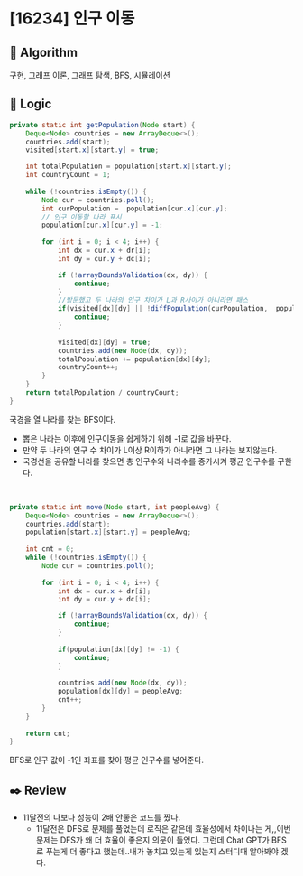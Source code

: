 # [16234] 인구 이동

## :pushpin: **Algorithm**

구현, 그래프 이론, 그래프 탐색, BFS, 시뮬레이션

## :round_pushpin: **Logic**

```java
private static int getPopulation(Node start) {
    Deque<Node> countries = new ArrayDeque<>();
    countries.add(start);
    visited[start.x][start.y] = true;

    int totalPopulation = population[start.x][start.y];
    int countryCount = 1;
    
    while (!countries.isEmpty()) {
        Node cur = countries.poll();
        int curPopulation =  population[cur.x][cur.y];
        // 인구 이동할 나라 표시
        population[cur.x][cur.y] = -1;
        
        for (int i = 0; i < 4; i++) {
            int dx = cur.x + dr[i];
            int dy = cur.y + dc[i];

            if (!arrayBoundsValidation(dx, dy)) {
                continue;
            }
            //방문했고 두 나라의 인구 차이가 L과 R사이가 아니라면 패스
            if(visited[dx][dy] || !diffPopulation(curPopulation,  population[dx][dy])) {
                continue;
            }
            
            visited[dx][dy] = true;
            countries.add(new Node(dx, dy));
            totalPopulation += population[dx][dy];
            countryCount++;
        }
    }
    return totalPopulation / countryCount;
}
```
국경을 열 나라를 찾는 BFS이다.<br/>
- 뽑은 나라는 이후에 인구이동을 쉽게하기 위해 -1로 값을 바꾼다.
- 만약 두 나라의 인구 수 차이가 L이상 R이하가 아니라면 그 나라는 보지않는다.
- 국경선을 공유할 나라를 찾으면 총 인구수와 나라수를 증가시켜 평균 인구수를 구한다.
<br/>

```java
private static int move(Node start, int peopleAvg) {
    Deque<Node> countries = new ArrayDeque<>();
    countries.add(start);
    population[start.x][start.y] = peopleAvg;
    
    int cnt = 0;
    while (!countries.isEmpty()) {
        Node cur = countries.poll();
        
        for (int i = 0; i < 4; i++) {
            int dx = cur.x + dr[i];
            int dy = cur.y + dc[i];

            if (!arrayBoundsValidation(dx, dy)) {
                continue;
            }
            
            if(population[dx][dy] != -1) {
                continue;
            }
            
            countries.add(new Node(dx, dy));
            population[dx][dy] = peopleAvg;
            cnt++;
        }
    }
    
    return cnt;
}
```
BFS로 인구 값이 -1인 좌표를 찾아 평균 인구수를 넣어준다. <br/>

## :black_nib: **Review**

- 11달전의 나보다 성능이 2배 안좋은 코드를 짰다.
    - 11달전은 DFS로 문제를 풀었는데 로직은 같은데 효율성에서 차이나는 게,,이번 문제는 DFS가 왜 더 효율이 좋은지 의문이 들었다. 그런데 Chat GPT가 BFS로 푸는게 더 좋다고 했는데..내가 놓치고 있는게 있는지 스터디때 알아봐야 겠다.
